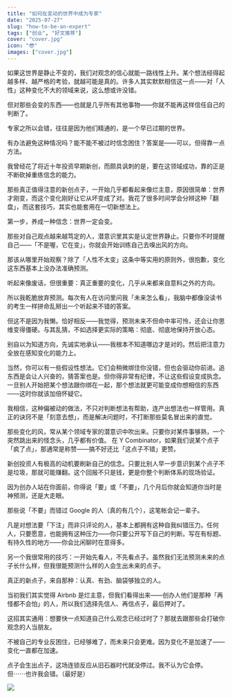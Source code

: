 ```yaml
---
title: "如何在变动的世界中成为专家"
date: "2025-07-27"
slug: "how-to-be-an-expert"
tags: ["创业", "好文推荐"]
cover: "cover.jpg"
icon: "😎"
images: ["cover.jpg"]
---
```

如果这世界是静止不变的，我们对观念的信心就能一路线性上升。某个想法经得起越多样、越严格的考验，就越可能是真的。许多人其实默默相信这一点——对「人性」这种变化不大的领域来说，这么想或许没错。



但对那些会变的东西——也就是几乎所有其他事物——你就不能再这样信任自己的判断了。



专家之所以会错，往往是因为他们精通的，是一个早已过期的世界。



有办法避免这种情况吗？能不能不被过时信念困住？答案是——可以，但得靠一点方法。



我曾经花了将近十年投资早期新创，而颇具讽刺的是，要在这领域成功，靠的正是不断砍掉重练信念的能力。



那些真正值得注意的新创点子，一开始几乎都看起来像烂主意，原因很简单：世界才刚变，而这个变化刚好让它从坏变成了对。我花了很多时间学会分辨这种「翻盘」，而这套技巧，其实也能套用在一切新想法上。



第一步，养成一种信念：世界一定会变。



那些对自己观点越来越笃定的人，潜意识里其实是认定世界静止。只要你不时提醒自己——「不是喔，它在变」，你就会开始训练自己去嗅出风的方向。



那该从哪里开始观察？除了「人性不太变」这条中等实用的原则外，很抱歉，变化这东西基本上没办法准确预测。



听起来像废话，但很重要：真正重要的变化，几乎从来都来自意料之外的方向。



所以我乾脆放弃预测。每次有人在访问里问我「未来怎么看」，我脑中都像没读书的考生一样拼命乱掰出一个听起来不错的答案。



但这不是因为我懒。恰好相反——我觉得，预测未来不但命中率可怜，还会让你思维变得僵硬。与其乱猜，不如选择更实际的策略：彻底、彻底地保持开放心态。



别自以为知道方向，先诚实地承认——我根本不知道哪边才是对的。然后把注意力全放在感知变化的能力上。



当然，你可以有一些假设性想法。它们会稍微绑住你没错，但也会驱动你前进。追东西是会让人兴奋的，猜答案也是。但你得非常有纪律，不让这些假设变成执念。
一旦别人开始把某个想法跟你绑在一起，那个想法就更可能变成你想相信的东西——这时你就该加倍怀疑它。



我相信，这种偏被动的做法，不只对判断想法有帮助，连产出想法也一样管用。真正的诀窍不是「刻意去想」，而是解决问题时，不打断那些莫名冒出来的直觉。



那些变化的风，常从某个领域专家的潜意识中吹出来。只要你对某件事够熟，一个突然跳出来的怪念头，几乎都有价值。
在 Y Combinator，如果我们说某个点子「疯了点」，那通常是称赞——搞不好还比「这点子不错」更赞。



新创投资人有极高的动机要刷新自己的信念。只要比别人早一步意识到某个点子不是垃圾，那就可能赚翻。这个回报不只是钱，更是你整个判断体系的现场验证。



因为创办人站在你面前，你得说「要」或「不要」，几个月后你就会知道你当时是神预测，还是大走眼。



那些说「不要」而错过 Google 的人（真的有几个），这笔帐会记一辈子。



凡是对想法要「下注」而非只评论的人，基本上都拥有这种自我纠错压力。任何人，只要愿意，也能拥有这种压力——你只要公开写下自己的判断。写在有标题、有持久性的地方——你会比闲聊时在意得多。



另一个我很常用的技巧：一开始先看人，不先看点子。虽然我们无法预测未来的点子长什么样，但我很能预测什么样的人会生出未来的点子。



真正的新点子，来自那种：认真、有劲、脑袋够独立的人。



当初我们其实觉得 Airbnb 是烂主意，但我们看得出来——创办人他们是那种「再怪都不会怕」的人，所以我们选择先信人、再信点子，最后押对了。



这招其实通用：想要快一点知道自己什么观念已经过时了？那就去跟那些会打破你观念的人当朋友。



不被自己的专业反困住，已经够难了，而未来只会更难。因为变化不是加速了——变化一直都在加速。



点子会生出点子，这场连锁反应从旧石器时代就没停过。我不认为它会停。
但⋯⋯也许我会错。（最好是）




![](https://prod-files-secure.s3.us-west-2.amazonaws.com/112d0858-5090-4d34-a606-b75eb8d65fd2/46476355-9cf3-4e99-9b7a-3531bc426380/1000202064.png?X-Amz-Algorithm=AWS4-HMAC-SHA256&X-Amz-Content-Sha256=UNSIGNED-PAYLOAD&X-Amz-Credential=ASIAZI2LB466WC6R53OF%2F20250913%2Fus-west-2%2Fs3%2Faws4_request&X-Amz-Date=20250913T061632Z&X-Amz-Expires=3600&X-Amz-Security-Token=IQoJb3JpZ2luX2VjEMX%2F%2F%2F%2F%2F%2F%2F%2F%2F%2FwEaCXVzLXdlc3QtMiJHMEUCIBJMMiu58Oz4PJqzLa3VfEg%2BdypVT04vcfhV7GtrwBcNAiEA66CM8vAFprCAQA9OHzhJ7z74jV6mNhuKgY4EDpQa9hAq%2FwMIPhAAGgw2Mzc0MjMxODM4MDUiDJR489wKse4IaJpuMCrcA84IaLPr%2F4zMKjYy30KssLjt0v1IBNl6nheTf4CScO6a5JH4x9ohz2LUOgHndKHr7mPEX9oEkrkTPGfQGqjoPJTWTR%2BlUR%2FitkBNNAS8SBgWxd%2BZhXBvBRd9GiSDY6V459Zp5s8w6XXMFt1AflTdfbSLSkNHwV3aihjPvaG7d97HVYJxV6YnsxhJgpKiDYsjHPP4eIXXjy2PTj0RXNyiPjFj9CF1PBx4FcunYeRjYr9tovXEU6fVonxbwupYOf0eZX%2FgF1xyJjpTFbrf6ZI8twSL%2Bj60x4YN%2BTluippEvVZqE6uebyuZBlRKLEjmdRckgZKyY8TGDxJXOABMEbSqulKnYYzaveX0fCzgjccu3l6j7CGkDN%2BAXDX3M0iE8MKYAs7kBl4D4CAd02znMsOD%2BOFjUHeMBeQ0tdS8lWAhoZb5XU3L%2FU3Zn3NcUCRmrYiSV%2BAr9whNR%2BN8Hd65yIrPCcrpLmcw4ZdMxnIwo5IeSomWpEvAgM8YyXlvbNNvh9YCOwkUZKwDtWU3EMmkPmmKF0DsV77vbnl1%2F78Yf7QyIOsoEbwAA%2FE%2FNdNNkELT0V8Kpm%2F3KQ4w7JfvJLcInWolC%2FSbC3G6vp3%2FsLKC4PBvMTkbXAwPPDw3NnAAbBeoMIj6k8YGOqUBAPWu52sYIs%2B6%2Fo%2FUuuiWyfzTorPXihlT0n05i4rzY5U0qkf8KrlZ%2BFjl2GErJFeO0Cx0rJzvwFOVRHv6DB0PgykSW341wrvNakxuULsp3BvK%2F%2Ff2VJPUxkYepqw2sw93FCobSyeWU2yRvkb1A2m9Mc2ArRMvT8spJ4muXXSawyAKKXiziAhXLzHm0SK1QzxtqB9VQNJST9u5jTI1%2FEpmQYMl5L20&X-Amz-Signature=46499ea0e93f2945cbd75a5082cc96e3c8f6619fb2983078da644fa8c2f530bc&X-Amz-SignedHeaders=host&x-amz-checksum-mode=ENABLED&x-id=GetObject)

